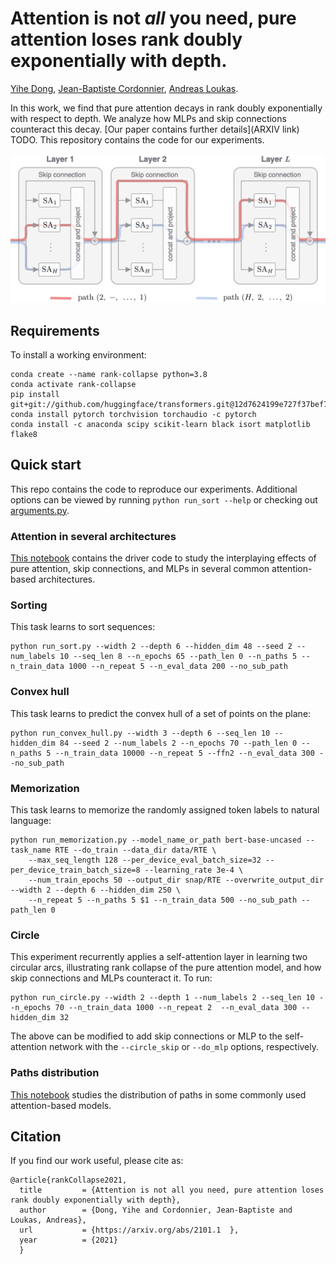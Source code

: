 
# Attention is not *all* you need, pure attention loses rank doubly exponentially with depth.

[Yihe Dong](https://yihedong.me/), [Jean-Baptiste Cordonnier](http://jbcordonnier.com/), [Andreas Loukas](https://andreasloukas.blog/).

In this work, we find that pure attention decays in rank doubly exponentially with respect to depth. We analyze how MLPs and skip connections counteract this decay. [Our paper contains further details](ARXIV link) TODO. This repository contains the code for our experiments.

<p>
<img src="paths_short.png"  width="550" >
</p>

## Requirements

To install a working environment:

```
conda create --name rank-collapse python=3.8
conda activate rank-collapse
pip install git+git://github.com/huggingface/transformers.git@12d7624199e727f37bef7f53d527df7fabdb1fd6
conda install pytorch torchvision torchaudio -c pytorch
conda install -c anaconda scipy scikit-learn black isort matplotlib flake8
```

## Quick start

This repo contains the code to reproduce our experiments. Additional options can be viewed by running `python run_sort --help` or checking out [arguments.py](arguments.py).

### Attention in several architectures
[This notebook](paper-plotting/walking_casual_transformers.ipynb) contains the driver code to study the interplaying effects of pure attention, skip connections, and MLPs in several common attention-based architectures.

### Sorting
This task learns to sort sequences:
```
python run_sort.py --width 2 --depth 6 --hidden_dim 48 --seed 2 --num_labels 10 --seq_len 8 --n_epochs 65 --path_len 0 --n_paths 5 --n_train_data 1000 --n_repeat 5 --n_eval_data 200 --no_sub_path
```

### Convex hull
This task learns to predict the convex hull of a set of points on the plane:
```
python run_convex_hull.py --width 3 --depth 6 --seq_len 10 --hidden_dim 84 --seed 2 --num_labels 2 --n_epochs 70 --path_len 0 --n_paths 5 --n_train_data 10000 --n_repeat 5 --ffn2 --n_eval_data 300 --no_sub_path
```

### Memorization
This task learns to memorize the randomly assigned token labels to natural language:
```
python run_memorization.py --model_name_or_path bert-base-uncased --task_name RTE --do_train --data_dir data/RTE \
    --max_seq_length 128 --per_device_eval_batch_size=32 --per_device_train_batch_size=8 --learning_rate 3e-4 \
    --num_train_epochs 50 --output_dir snap/RTE --overwrite_output_dir --width 2 --depth 6 --hidden_dim 250 \
    --n_repeat 5 --n_paths 5 $1 --n_train_data 500 --no_sub_path --path_len 0
```

### Circle
This experiment recurrently applies a self-attention layer in learning two circular arcs, illustrating rank collapse of the pure attention model, and how skip connections and MLPs counteract it. To run:
```
python run_circle.py --width 2 --depth 1 --num_labels 2 --seq_len 10 --n_epochs 70 --n_train_data 1000 --n_repeat 2  --n_eval_data 300 --hidden_dim 32
```
The above can be modified to add skip connections or MLP to the self-attention network with the `--circle_skip` or `--do_mlp` options, respectively.


### Paths distribution
[This notebook](paper-plotting/paths_counting.ipynb) studies the distribution of paths in some commonly used attention-based models.

## Citation

If you find our work useful, please cite as:

```
@article{rankCollapse2021,
  title         = {Attention is not all you need, pure attention loses rank doubly exponentially with depth},
  author        = {Dong, Yihe and Cordonnier, Jean-Baptiste and Loukas, Andreas},
  url       	= {https://arxiv.org/abs/2101.1  },
  year          = {2021}
  }
```
